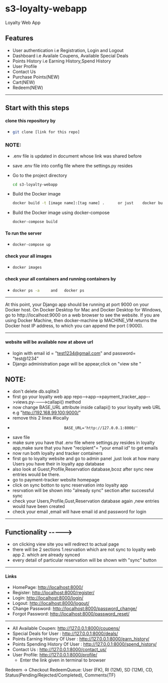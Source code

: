 # s3-loyalty-webapp
Loyalty Web App

## Features
- User authentication i.e Registration, Login and Logout
- Dashboard i.e Availale Coupens, Available Special Deals
- Points History i.e Earning History,Spend History
- User Profile 
- Contact Us
- Purchase Points(NEW)
- Cart(NEW)
- Redeem(NEW)

- ----------------------------------------------------------------------------------------------
## Start with this steps

#### clone this repository by 

- ```bash
  git clone [link for this repo]
  ```
 
 ### NOTE: 
 - .env file is updated in document whose link was shared before
 - save .env file into config file where the settings.py resides
 

  
- Go to the project directory
  ```bash
  cd s3-loyalty-webapp
  ```
- Build the Docker image
  ```bash
  docker build -t [image name]:[tag name] .      or just    docker build .
  ```
- Build the Docker image using docker-compose
  ```bash
  docker-compose build
  ```
#### To run the server
-   ```bash
    docker-compose up
    ```
 #### check your all images
-   ```bash
    docker images
    ```
 #### check your all containers and running containers by
 
-   ```bash
    docker ps -a     and   docker ps
    ```
 
- --------------------------------------------------------------------------

At this point, your Django app should be running at port 9000 on your Docker host. On Docker Desktop for Mac and Docker Desktop for Windows, go to http://localhost:9000 on a web browser to see the website. If you are using Docker Machine, then docker-machine ip MACHINE_VM returns the Docker host IP address, to which you can append the port (<Docker-Host-IP>:9000).
  
- ---------------------------------------------------------------------------------------

#### website will be available now at above url
- login with email id = "test1234@gmail.com" and password= "test@1234"
- Django administration page will be appear,click on "view site " 
## NOTE: 
- don't delete db.sqlite3 
- first go your loyalty web app repo-->app-->payment_tracker_app-->views.py---->callapi() method
- now change BASE_URL attribute inside callapi() to your loyalty web URL e.g "http://192.168.99.100:9000/" 
- remove this 2 lines        #locally
-                            BASE_URL='http://127.0.0.1:8000/'
- save file
- make sure you have that .env file where settings.py resides in loyalty app,make sure that you have "recipient"= "your email id" to get emails
- now run both loyalty and tracker containers
- first go to loyalty website and go to admin panel ,just look at how many Users you have their in loyalty app database
- also look at Guest,Profile,Reservation database,bcoz after sync new entries would be there.
- go to payment-tracker website homepage
- click on sync botton to sync reservation into loyalty app
- resrvation will be shown into "already sync" section after successful sync
- check your Users,Profile,Gust,Reservation database again ,new entries would have been created
- check your email ,email will have email id and password for login

- --------------------------------------------------------------------------
  
 ## Functionality -----> 

 - on clicking view site you will redirect to actual page
 - there will be 2 sections 1.resrvation which are not sync to loyalty web app 2. which are already synced
 - every detail of particular reservation will be shown with "sync" button
 
 
 
 

- ----------------------------------------------------------------------------------


#### Links
- HomePage: <http://localhost:8000/>
- Register: <http://localhost:8000/register/>
- Login: <http://localhost:8000/login/>
- Logout: <http://localhost:8000/logout/>
- Change Password: <http://localhost:8000/password_change/>
- Forgot Password: <http://localhost:8000/password_reset/>
- -----------------------------------------------------------
- All Available Coupen: <http://127.0.0.1:8000/coupens/>
- Special Deals for User : <http://127.0.0.1:8000/deals/>
- Points Earning History Of User : <http://127.0.0.1:8000/earn_history/>
- Points Spending History Of User : <http://127.0.0.1:8000/spend_history/>
- Contact Us : <http://127.0.0.1:8000/contact_us/>
- User Profile: <http://127.0.0.1:8000/profile/>
  - Enter the link given in terminal to browser
 

Redeem -> Checkout
RedeemQueue: User (FK), RI (12M), SD (12M), CD, Status(Pending/Rejected/Completed), Comments(TF)


